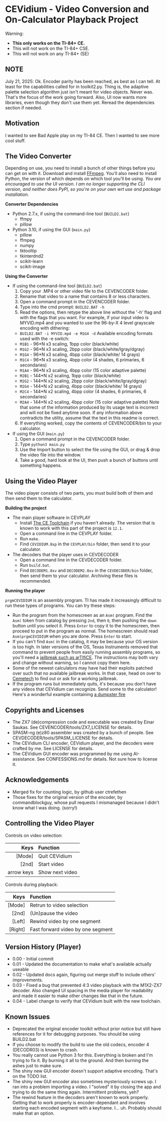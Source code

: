 CEVidium - Video Conversion and On-Calculator Playback Project
==============================================================
Warning:
* **This only works on the TI-84+ CE.**
* This will not work on the TI-84+ CSE.
* This will not work on any TI-84+ (SE)

NOTE
----
July 21, 2025: Ok. Encoder parity has been reached, as best as I can tell. At
least for the capabilities called for in toolkit2.py. Thing is, the adaptive
palette selection algorithm just isn't meant for video objects. Never was.
That's the focus of the work going forward. Also, UI now wants more libraries,
even though they don't use them yet. Reread the dependencies section if needed.

Motivation
----------
I wanted to see Bad Apple play on my TI-84 CE.
Then I wanted to see more cool stuff.

The Video Converter
-------------------
Depending on use, you need to install a bunch of other things before you can
get on with it. Download and install [FFmpeg](https://ffmpeg.org/). You'll
also need to install Python, the version of which depends on which tool you'll
be using. *You are encouraged to use the UI version. I am no longer supporting
the CLI version, and neither does PyPI, so you're on your own wrt use and
package installation.*

**Converter Dependencies**
* Python 2.7.x, if using the command-line tool (`BUILD2.bat`)
  * ffmpy
  * pillow
* Python 3.10, if using the GUI (`main.py`)
  * pillow
  * ffmpeg
  * numpy
  * tktooltip
  * tkinterdnd2
  * scikit-learn
  * scikit-image

**Using the Converter**
* If using the command-line tool (`BUILD2.bat`)
  1. Copy your .MP4 or other video file to the CEVENCODER folder.
  2. Rename that video to a name that contains 8 or less characters.
  3. Open a command prompt in the CEVENCODER folder.
  4. Type into the cmd prompt: `BUILD2.BAT -h`
  5. Read the options, then retype the above line without the '-h' flag and with
    the flags that you want. For example, if your input video is MYVID.mp4 and you
    wanted to use the 96-by-X 4 level grayscale encoding with dithering:
    * `BUILD2.BAT -i MYVID.mp4 -e M1G4 -d`
    Available encoding formats used with the -e switch:
    * `M1B1` - 96*N x3 scaling, 1bpp color (black/white)
    * `M1G2` - 96*N x3 scaling, 2bpp color (black/white/lgray/dgray)
    * `M1G4` - 96*N x3 scaling, 4bpp color (black/white/ 14 grays)
    * `M1C4` - 96*N x3 scaling, 4bpp color (4 shades, 6 primaries, 6 secondaries)
    * `M1A4` - 96*N x3 scaling, 4bpp color (15 color adaptive palette)
    * `M2B1` - 144*N x2 scaling, 1bpp color (black/white)
    * `M2G2` - 144*N x2 scaling, 2bpp color (black/white/lgray/dgray)
    * `M2G4` - 144*N x2 scaling, 4bpp color (black/white/ 14 grays)
    * `M2C4` - 144*N x2 scaling, 4bpp color (4 shades, 6 primaries, 6 secondaries)
    * `M2A4` - 144*N x2 scaling, 4bpp color (15 color adaptive palette)
    Note that some of the information produced by its usage text is incorrect and
    will not be fixed anytime soon. If any information above contradicts the utility,
    assume that the text in this readme is correct.
  6. If everything worked, copy the contents of CEVENCODER/bin to your calculator.
* If using the GUI (`main.py`)
  1. Open a command prompt in the CEVENCODER folder.
  2. Type `python3 main.py`
  3. Use the Import button to select the file using the GUI, or drag & drop the
    video file into the window.
  4. Take a good, hard look at the UI, then push a bunch of buttons until
    something happens.

Using the Video Player
----------------------
The video player consists of two parts, you must build both of them 
and then send them to the calculator.

**Building the project**
* The main player software in CEVPLAY
  * Install [The CE Toolchain](https://ce-programming.github.io/toolchain/static/getting-started.html#getting-started) if you haven't already. The version that
  is known to work with this part of the project is `12.1`.
  * Open a command line in the CEVPLAY folder.
  * Run `make`.
  * Find `CEVIDIUM.8xp` in the `CEVPLAY/bin` folder, then send it to your
    calculator.
* The decoders that the player uses in CEVDECODER
  * Open a command line in the CEVDECODER folder.
  * Run `build.bat`.
  * Find `DECODEM1.8xv` and `DECODEM2.8xv` in the `CEVDECODER/bin` folder, then
    send them to your calculator. Archiving these files is recommended.

**Running the player**

`prgmCEVIDIUM` is an assembly program. TI has made it increasingly difficult
to run these types of programs. You can try these steps:

* Run the program from the homescreen as an `Asm(` program. Find the `Asm(`
  token from catalog by pressing `2nd`, then `0`, then pushing the `down`
  button until you select it. Press `Enter` to copy it to the homescreen,
  then proceed to put in the program as normal. The homescreen should read
  `Asm(prgmCEVIDIUM` when you are done. Press `Enter` to start.
* If you can't find `Asm(` in the catalog, it may be because your OS version
  is too high. In later versions of the OS, Texas Instruments removed that
  command to prevent people from easily running assembly programs, so you'll
  need a [jailbreak such as arTIfiCE](https://yvantt.github.io/arTIfiCE/).
  The instructions may both vary and change without warning, so I cannot
  copy them here.
* Some of the newest calculators may have had their exploits patched over
  such that no available jailbreak works. In that case, head on over to
  [Cemetech](https://www.cemetech.net/) to find out or ask for a working
  jailbreak.
* If the program runs but immediately quits, it's because you don't have
  any videos that CEVidium can recognize. Send some to the calculator!
  Here's a wonderful example containing [a dumpster fire](https://www.cemetech.net/downloads/files/2046/x2144)

Copyrights and Licenses
-----------------------
* The ZX7 (de)compression code and executable was created by Einar Saukas.
  See CEVENCODER/tools/ZX7_LICENSE for details.
* SPASM-ng (e)z80 assembler was created by a bunch of people.
  See CEVDECODER/tools/SPASM_LICENSE for details.
* The CEVidium CLI encoder, CEVidium player, and the decoders were crafted by me.
  See LICENSE for details.
* The CEVidium GUI encoder was programmed by me using AI-assistance. 
  See CONFESSIONS.md for details. Not sure how to license it.
  
Acknowledgements
----------------
* Merged fix for counting logic, by github user ctrefethen
* Those fixes for the original version of the encoder, by commandblockguy, whose
  pull requests I mismanaged because I didn't know what I was doing. (sorry!)
  
Controlling the Video Player
----------------------------

Controls on video selection:

| Keys     |  Function         |
|---------:|:------------------|
|[Mode]    | Quit CEVidium     |
|[2nd]     | Start video       |
|arrow keys| Show next video   |

Controls during playback:

| Keys     |  Function                         |
|---------:|:----------------------------------|
|[Mode]    | Retrun to video selection         |
|[2nd]     | (Un)pause the video               |
|[Left]    | Rewind video by one segment       |
|[Right]   | Fast forward video by one segment |


 
Version History (Player)
------------------------
* 0.00 - Initial commit
* 0.01 - Updated the documentation to make what's available actually useable
* 0.02 - Updated docs again, figuring out merge stuff to include others' improvements.
* 0.03 - Fixed a bug that prevented 4:3 video playback with the M1X2-ZX7 decoder.
		 Also changed UI spacing in the media player for readability and made
		 it easier to make other changes like that in the future.
* 0.04 - Label change to verify that CEVidium built with the new toolchain.

Known Issues
------------
* Deprecated the original encoder toolkit without prior notice but still have
  references for it for debugging purposes. You should be using BUILD2.bat
* If you choose to modify the build to use the old codecs, encoder 4 (DECODR03)
  is known to crash.
* You really cannot use Python 3 for this. Everything is broken and I'm
  trying to fix it. By burning it all to the ground. And then burning the
  ashes just to make sure.
* The shiny new GUI encoder doesn't support adaptive encoding. That's on the
  TODO list.
* The shiny new GUI encoder also sometimes mysteriously screws up. I ran into
  a problem importing a video. I "solved" it by closing the app and trying to
  do the same thing again. Intermittent problems, yeh?
* The rewind feature in the decoders aren't known to work properly. Getting that
  to work properly is encoder-dependant and involves starting each encoded
  segment with a keyframe. I... uh. Probably should make that an option.








